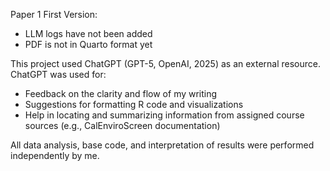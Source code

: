 Paper 1 First Version: 
  - LLM logs have not been added
  - PDF is not in Quarto format yet

This project used ChatGPT (GPT-5, OpenAI, 2025) as an external resource. ChatGPT was used for:
- Feedback on the clarity and flow of my writing
- Suggestions for formatting R code and visualizations
- Help in locating and summarizing information from assigned course sources (e.g., CalEnviroScreen documentation)

All data analysis, base code, and interpretation of results were performed independently by me.
